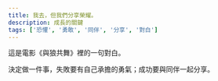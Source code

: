 ```yaml
---
title: 我去，但我們分享榮耀。
description: 成長的關鍵
tags: ['恐懼', '勇敢', '同伴', '分享', '對白']
---
```

這是電影《與狼共舞》裡的一句對白。

決定做一件事，失敗要有自己承擔的勇氣；成功要與同伴一起分享。
